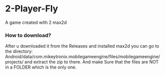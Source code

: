 # 2-Player-Fly
A game created with 2 max2d
<h3><b>How to download?</b></h3>
After u downloaded it from the Releases and installed max2d you can go to the directory: Android/data/com.mikeytronix.mobilegameengine/files/mobilegameengine/projects/ and extract the zip to there.
And make Sure that the files are NOT in a FOLDER which is the only one.
